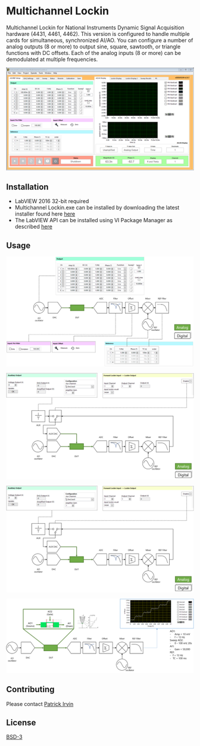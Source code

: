 # Multichannel Lockin

Multichannel Lockin for National Instruments Dynamic Signal Acquisition hardware (4431, 4461, 4462). This version is configured to handle multiple cards for simultaneous, synchronized AI/AO. You can configure a number of analog outputs (8 or more) to output sine, square, sawtooth, or triangle functions with DC offsets. Each of the analog inputs (8 or more) can be demodulated at multiple frequencies.

![Multichannel Lockin Front Panel](images/Lockin-Front-Panel.png)

## Installation
- LabVIEW 2016 32-bit required
- Multichannel Lockin.exe can be installed by downloading the latest installer found here [here](https://github.com/levylabpitt/Multichannel-Lockin/releases/latest)
- The LabVIEW API can be installed using VI Package Manager as described [here](https://levylabpitt.github.io/)

## Usage

![Block Diagram 1](images/Lockin-Block-Diagram-1.png)

![Block Diagram 2](images/Lockin-Block-Diagram-2.png)

![Block Diagram 3](images/Lockin-Block-Diagram-3.png)

![Block Diagram 4](images/Lockin-Block-Diagram-4.png)

## Contributing

Please contact [Patrick Irvin](p.irvin@levylab.org)

## License

[BSD-3](https://opensource.org/licenses/BSD-3-Clause)

